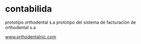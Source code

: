 # contabilida
prototipo orthodental s.a
prototipo del sistema de facturacion de orthodental s.a

www.orthodentalnic.com
